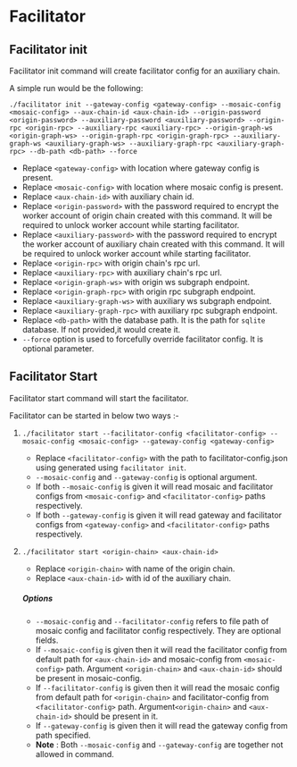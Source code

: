 # Facilitator

## Facilitator init

Facilitator init command will create facilitator config for an auxiliary chain. 

A simple run would be the following:

```
./facilitator init --gateway-config <gateway-config> --mosaic-config <mosaic-config> --aux-chain-id <aux-chain-id> --origin-password <origin-password> --auxiliary-password <auxiliary-password> --origin-rpc <origin-rpc> --auxiliary-rpc <auxiliary-rpc> --origin-graph-ws <origin-graph-ws> --origin-graph-rpc <origin-graph-rpc> --auxiliary-graph-ws <auxiliary-graph-ws> --auxiliary-graph-rpc <auxiliary-graph-rpc> --db-path <db-path> --force
```

* Replace `<gateway-config>` with location where gateway config is present.
* Replace `<mosaic-config>` with location where mosaic config is present.
* Replace `<aux-chain-id>` with auxiliary chain id. 
* Replace `<origin-password>` with the password required to encrypt the worker account of origin chain created with this command. It will be required to unlock worker account while starting facilitator.
* Replace `<auxiliary-password>` with the password required to encrypt the worker account of auxiliary chain created with this command. It will be required to unlock worker account while starting facilitator.
* Replace `<origin-rpc>` with origin chain's rpc url.
* Replace `<auxiliary-rpc>` with auxiliary chain's rpc url.
* Replace `<origin-graph-ws>` with origin ws subgraph endpoint.
* Replace `<origin-graph-rpc>` with origin rpc subgraph endpoint.
* Replace `<auxiliary-graph-ws>` with auxiliary ws subgraph endpoint.
* Replace `<auxiliary-graph-rpc>` with auxiliary rpc subgraph endpoint.
* Replace `<db-path>` with the database path. It is the path for `sqlite` database. If not provided,it would create it.
* `--force` option is used to forcefully override facilitator config. It is optional parameter.
	
## Facilitator Start

Facilitator start command will start the facilitator. 

Facilitator can be started in below two ways :-

1. `./facilitator start --facilitator-config <facilitator-config> --mosaic-config <mosaic-config> --gateway-config <gateway-config>`
    * Replace `<facilitator-config>` with the path to facilitator-config.json using generated using `facilitator init`.   
    * `--mosaic-config` and `--gateway-config` is optional argument.
    * If both `--mosaic-config` is given it will read mosaic and facilitator configs from `<mosaic-config>` and `<facilitator-config>` paths respectively.
    * If both `--gateway-config` is given it will read gateway and facilitator configs from `<gateway-config>` and `<facilitator-config>` paths respectively.

2. `./facilitator start <origin-chain> <aux-chain-id> `
	* Replace `<origin-chain>` with name of the origin chain.
	* Replace `<aux-chain-id>` with id of the auxiliary chain.
	
	##### Options
	* `--mosaic-config` and `--facilitator-config` refers to file path of mosaic config and facilitator config respectively. They are optional fields.
	* If `--mosaic-config` is given then it will read the facilitator config from default path for `<aux-chain-id>` and mosaic-config from `<mosaic-config>` path. Argument `<origin-chain>` and `<aux-chain-id>` should be present in mosaic-config.  
	* If `--facilitator-config` is given then it will read the mosaic config from default path for `<origin-chain>` and facilitator-config from `<facilitator-config>` path. Argument`<origin-chain>` and `<aux-chain-id>` should be present in it. 
	* If `--gateway-config` is given then it will read the gateway config from path specified.
	* **Note** : Both `--mosaic-config` and `--gateway-config` are together not allowed in command.
